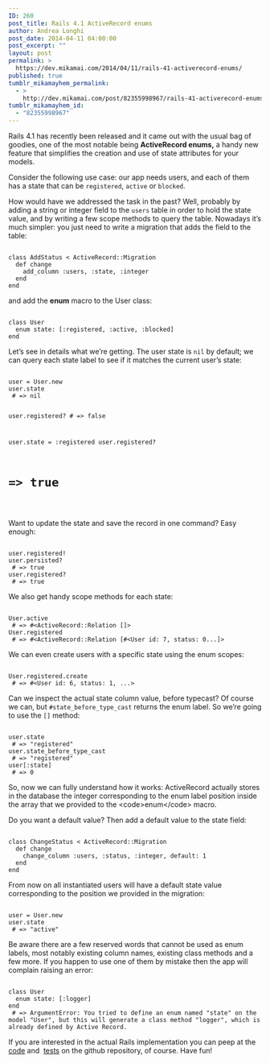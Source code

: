 ```yaml
---
ID: 260
post_title: Rails 4.1 ActiveRecord enums
author: Andrea Longhi
post_date: 2014-04-11 04:00:00
post_excerpt: ""
layout: post
permalink: >
  https://dev.mikamai.com/2014/04/11/rails-41-activerecord-enums/
published: true
tumblr_mikamayhem_permalink:
  - >
    http://dev.mikamai.com/post/82355998967/rails-41-activerecord-enums
tumblr_mikamayhem_id:
  - "82355998967"
---
```

<p>Rails 4.1 has recently been released and it came out with the usual bag of goodies, one of the most notable being <strong>ActiveRecord enums,</strong> a handy new feature that simplifies the creation and use of state attributes for your models.</p>
<p>Consider the following use case: our app needs users, and each of them has a state that can be <code>registered</code>, <code>active</code> or <code>blocked</code>.</p>
<p>How would have we addressed the task in the past? Well, probably by adding a string or integer field to the <code>users</code> table in order to hold the state value, and by writing a few scope methods to query the table. Nowadays it&rsquo;s much simpler: you just need to write a migration that adds the field to the table:</p>
<pre><code>
class AddStatus &lt; ActiveRecord::Migration
  def change
    add_column :users, :state, :integer
  end
end
</code></pre>
<p>and add the <strong>enum</strong> macro to the User class:</p>
<pre><code>
class User
  enum state: [:registered, :active, :blocked]
end
</code></pre>
<p>Let&rsquo;s see in details what we&rsquo;re getting. The user state is <code>nil</code> by default; we can query each state label to see if it matches the current user&rsquo;s state:</p>
<pre><code>
user = User.new
user.state
 # =&gt; nil

user.registered?
 # =&gt; false

user.state = :registered
user.registered?
 # =&gt; true
</code></pre>
<p>Want to update the state and save the record in one command? Easy enough:</p>
<pre><code>
user.registered!
user.persisted?
 # =&gt; true
user.registered?
 # =&gt; true
</code></pre>
<p>We also get handy scope methods for each state:</p>
<pre><code>
User.active
 # =&gt; #&lt;ActiveRecord::Relation []&gt;
User.registered
 # =&gt; #&lt;ActiveRecord::Relation [#&lt;User id: 7, status: 0...]&gt;
</code></pre>
<p>We can even create users with a specific state using the enum scopes:</p>
<pre><code>
User.registered.create
 # =&gt; #&lt;User id: 6, status: 1, ...&gt;
</code></pre>
<p>Can we inspect the actual state column value, before typecast? Of course we can, but <code>#state_before_type_cast</code> returns the enum label. So we&rsquo;re going to use the <code>[]</code> method:</p>
<pre><code>
user.state
 # =&gt; "registered"
user.state_before_type_cast
 # =&gt; "registered"
user[:state]
 # =&gt; 0
</code></pre>
<p>So, now we can fully understand how it works: ActiveRecord actually stores in the database the integer corresponding to the enum label position inside the array that we provided to the &lt;code&gt;enum&lt;/code&gt; macro.</p>
<p>Do you want a default value? Then add a default value to the state field:</p>
<pre><code>
class ChangeStatus &lt; ActiveRecord::Migration
  def change
    change_column :users, :status, :integer, default: 1
  end
end
</code></pre>
<p>From now on all instantiated users will have a default state value corresponding to the position we provided in the migration:</p>
<pre><code>
user = User.new
user.state
 # =&gt; "active"
</code></pre>
<p>Be aware there are a few reserved words that cannot be used as enum labels, most notably existing column names, existing class methods and a few more. If you happen to use one of them by mistake then the app will complain raising an error:</p>
<pre><code>
class User
  enum state: [:logger]
end
 # =&gt; ArgumentError: You tried to define an enum named "state" on the model "User", but this will generate a class method "logger", which is already defined by Active Record.</code></pre>
<p>If you are interested in the actual Rails implementation you can peep at the <a href="https://github.com/rails/rails/blob/master/activerecord/lib/active_record/enum.rb">code</a> and  <a href="https://github.com/rails/rails/blob/master/activerecord/test/cases/enum_test.rb">tests</a> on the github repository, of course. Have fun!</p>